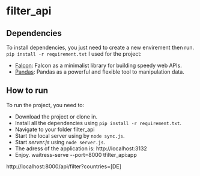 # filter_api

## Dependencies ##

To install dependencies, you just need to create a new envirement then run.
  `pip install -r requirement.txt`
I used for the project:
* [Falcon](https://falcon.readthedocs.io/en/stable/): Falcon as a minimalist library for building speedy web APIs.
* [Pandas](https://pandas.pydata.org/): Pandas as a powerful and flexible tool to manipulation data.
 
## How to run ##
To run the project, you need to:
* Download the project or clone in.
* Install all the dependencies using `pip install -r requirement.txt`. 
* Navigate to your folder filter_api 
* Start the local server using by `node sync.js`.
* Start _server.js_ using `node server.js`.
* The adress of the application is: http://localhost:3132
* Enjoy.
waitress-serve --port=8000 tfilter_api:app

http://localhost:8000/api/filter?countries=[DE]
